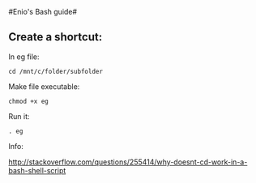 #Enio's Bash guide#

Create a shortcut:  
-

In eg file: 

    cd /mnt/c/folder/subfolder
    
Make file executable:   

    chmod +x eg    
    
Run it:     

    . eg
    
Info:   

http://stackoverflow.com/questions/255414/why-doesnt-cd-work-in-a-bash-shell-script